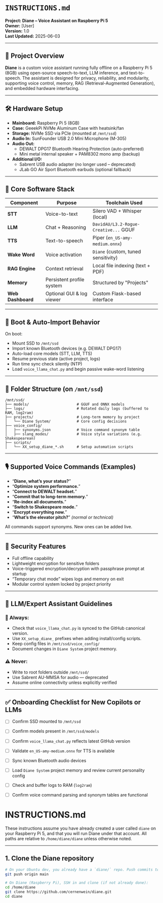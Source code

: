 # `INSTRUCTIONS.md`
**Project: Diane – Voice Assistant on Raspberry Pi 5**  
**Owner:** [User]  
**Version:** 1.0  
**Last Updated:** 2025-06-03  

---

## 🧠 Project Overview

**Diane** is a custom voice assistant running fully offline on a Raspberry Pi 5 (8GB) using open-source speech-to-text, LLM inference, and text-to-speech. The assistant is designed for privacy, reliability, and modularity, supporting voice control, memory, RAG (Retrieval-Augmented Generation), and embedded hardware interfacing.

---

## 🛠️ Hardware Setup

- **Mainboard:** Raspberry Pi 5 (8GB)
- **Case:** GeeekPi NVMe Aluminum Case with heatsink/fan
- **Storage:** NVMe SSD via PCIe (mounted at `/mnt/ssd`)
- **Audio In:** SunFounder USB 2.0 Mini Microphone (M-305)
- **Audio Out:**  
  - DEWALT DPG17 Bluetooth Hearing Protection (auto-preferred)
  - Mini metal internal speaker + PAM8302 mono amp (backup)
- **Additional I/O:**  
  - Sabrent USB audio adapter (no longer used – deprecated)  
  - JLab GO Air Sport Bluetooth earbuds (optional fallback)

---

## 🧩 Core Software Stack

| Component             | Purpose                      | Toolchain Used                        |
|----------------------|------------------------------|---------------------------------------|
| **STT**              | Voice-to-text                | Silero VAD + Whisper (local)          |
| **LLM**              | Chat + Reasoning             | `DavidAU/L3.2-Rogue-Creative...` GGUF |
| **TTS**              | Text-to-speech               | Piper (`en_US-amy-medium.onnx`)       |
| **Wake Word**        | Voice activation             | `Diane` (custom, tuned sensitivity)   |
| **RAG Engine**       | Context retrieval            | Local file indexing (text + PDF)      |
| **Memory**           | Persistent profile system    | Structured by "Projects"              |
| **Web Dashboard**    | Optional GUI & log viewer    | Custom Flask-based interface          |

---

## 🔁 Boot & Auto-Import Behavior

On boot:
- Mount SSD to `/mnt/ssd`
- Import known Bluetooth devices (e.g. DEWALT DPG17)
- Auto-load core models (STT, LLM, TTS)
- Resume previous state (active project, logs)
- Run time sync check silently (NTP)
- Load `voice_llama_chat.py` and begin passive wake-word listening

---

## 📁 Folder Structure (on `/mnt/ssd`)

```
/mnt/ssd/
├── models/                      # GGUF and ONNX models
├── logs/                        # Rotated daily logs (buffered to RAM, log2ram)
├── projects/                    # Long-term memory by project
│   └── Diane System/            # Core config decisions
├── voice_config/
│   ├── synonyms.json            # Voice command synonym table
│   ├── slang_modes/             # Voice style variations (e.g. Shakespearean)
├── scripts/
│   └── XX_setup_diane_*.sh      # Setup automation scripts
```

---

## 🎙️ Supported Voice Commands (Examples)

- “**Diane, what’s your status?**”  
- “**Optimize system performance.**”
- “**Connect to DEWALT headset.**”
- “**Commit that to long-term memory.**”
- “**Re-index all documents.**”
- “**Switch to Shakespeare mode.**”
- “**Encrypt everything now.**”
- “**What’s the elevator pitch?**” *(normal or technical)*

All commands support synonyms. New ones can be added live.

---

## 🔐 Security Features

- Full offline capability
- Lightweight encryption for sensitive folders
- Voice-triggered encryption/decryption with passphrase prompt at startup
- “Temporary chat mode” wipes logs and memory on exit
- Modular control system locked by project priority

---

## 🧠 LLM/Expert Assistant Guidelines

### 📌 Always:

- Check that `voice_llama_chat.py` is synced to the GitHub canonical version.
- Use `XX_setup_diane_` prefixes when adding install/config scripts.
- Keep config files in `/mnt/ssd/voice_config/`
- Document changes in `Diane System` project memory.

### ⚠️ Never:

- Write to root folders outside `/mnt/ssd/`
- Use Sabrent AU-MMSA for audio — deprecated
- Assume online connectivity unless explicitly verified

---

## ✅ Onboarding Checklist for New Copilots or LLMs

- [ ] Confirm SSD mounted to `/mnt/ssd`
- [ ] Confirm models present in `/mnt/ssd/models`
- [ ] Confirm `voice_llama_chat.py` reflects latest GitHub version
- [ ] Validate `en_US-amy-medium.onnx` for TTS is available
- [ ] Sync known Bluetooth audio devices
- [ ] Load `Diane System` project memory and review current personality config
- [ ] Check and buffer logs to RAM (`log2ram`)
- [ ] Confirm voice command parsing and synonym tables are functional


# INSTRUCTIONS.md

These instructions assume you have already created a user called `diane` on your Raspberry Pi 5, and that you will run Diane under that account.  All paths are relative to `/home/diane/diane` unless otherwise noted.

---

## 1. Clone the Diane repository

```bash
# On your Ubuntu dev, you already have a `diane/` repo. Push commits to GitHub:
git push origin main

# On Diane (Raspberry Pi), SSH in and clone (if not already done):
cd /home/diane
git clone https://github.com/cernenwein/diane.git
cd diane

